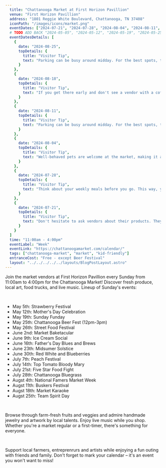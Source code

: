 ```yaml
---
  title: "Chattanooga Market at First Horizon Pavillion"
  venue: "First Horizon Pavillion"
  address: "1801 Reggie White Boulevard, Chattanooga, TN 37408"
  iconPath: "/images/icons/market.png"
  eventDates: ["2024-07-21", "2024-07-28", "2024-08-04", "2024-08-11", "2024-08-18", "2024-08-25"]
  # TODO ADD BACK "2024-05-05", "2024-05-12", "2024-05-19", "2024-05-25", "2024-05-26", "2024-06-02", "2024-06-09", "2024-06-16", "2024-06-23", "2024-06-30", "2024-07-07", "2024-07-14", 
  eventDatesDetails: [
    {
      date: "2024-08-25", 
      topDetails: {
        title: "Visitor Tip", 
        text: "Parking can be busy around midday. For the best spots, try arriving right at the start of the market or closer to the end."
      }
    },
    {
      date: "2024-08-18", 
      topDetails: {
        title: "Visitor Tip", 
        text: "If you get there early and don't see a vendor with a coffee offering, there is a Starbucks very close by to help get your morning (or afternoon) going.",
      }
    },
    {
      date: "2024-08-11", 
      topDetails: {
        title: "Visitor Tip", 
        text: "Parking can be busy around midday. For the best spots, try arriving right at the start of the market or closer to the end."
      }
    },
    {
      date: "2024-08-04", 
      topDetails: {
        title: "Visitor Tip", 
        text: "Well-behaved pets are welcome at the market, making it a fun outing for the whole family, including furry friends."
      }
    },
    {
      date: "2024-07-28", 
      topDetails: {
        title: "Visitor Tip", 
        text: "Think about your weekly meals before you go. This way, you can plan your purchases and ensure your trip to the market is a success."
      }
    },
    {
      date: "2024-07-21", 
      topDetails: {
        title: "Visitor Tip", 
        text: "Don't hesitate to ask vendors about their products. They can offer great advice, cooking tips, and sometimes even samples."
      }
    }
  ]
  time: "11:00am - 4:00pm"
  eventLabel: "Week"
  eventLink: "https://chattanoogamarket.com/calendar/"
  tags: ["chattanooga-market", "market", "kid-friendly"]
  entranceCost: "Free - except Beer Festival"
  layout: "../../../../../layouts/BlogPostLayout.astro"
---
```



Join the market vendors at First Horizon Pavillion every Sunday from 11:00am to 4:00pm for the Chattanooga Market! Discover fresh produce, local art, food trucks, and live music. Lineup of Sunday's events:

<br>

- May 5th: Strawberry Festival
- May 12th: Mother's Day Celebration
- May 19th: Sunday Funday
- May 25th: Chattanooga Beer Fest (12pm-3pm)
- May 26th: Street Food Festival
- June 2nd: Market Baketacular
- June 9th: Ice Cream Social
- June 16th: Father's Day Blues and Brews
- June 23th: Midsumer Solstice
- June 30th: Red White and Blueberries
- July 7th: Peach Festival
- July 14th: Top Tomato Bloody Mary
- July 21st: Five Star Food Fight
- July 28th: Chattanooga Bluegrass
- Augst 4th: National Famers Market Week
- Augst 11th: Buskers Festival
- Augst 18th: Market Karaoke
- Augst 25th: Team Spirit Day

<br>

Browse through farm-fresh fruits and veggies and admire handmade jewelry and artwork by local talents. Enjoy live music while you shop. Whether you're a market regular or a first-timer, there's something for everyone.

<br>

Support local farmers, entreprenrurs and artists while enjoying a fun outing with friends and family. Don't forget to mark your calendar – it's an event you won't want to miss!
